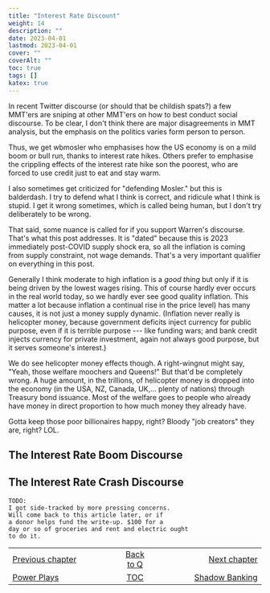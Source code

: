 ```yaml
---
title: "Interest Rate Discount"
weight: 14
description: ""
date: 2023-04-01
lastmod: 2023-04-01
cover: ""
coverAlt: ""
toc: true
tags: []
katex: true
---
```


In recent Twitter discourse (or should that be childish spats?) a few 
MMT'ers are sniping at other MMT'ers on how to best conduct social 
discourse. To be clear, I don't think there are major disagreements in 
MMT analysis, but the emphasis on the politics varies form person to person.

Thus, we get wbmosler who emphasises how the US economy is on a mild boom or 
bull run, thanks to interest rate hikes. Others prefer to emphasise the 
crippling effects of the interest rate hike son the poorest, who are forced to 
use credit just to eat and stay warm. 

I also sometimes get criticized for "defending Mosler." but this is balderdash. 
I try to defend what I think is correct, and ridicule what I think is stupid. 
I get it wrong sometimes, which is called being human, but I don't try 
deliberately to be wrong.

That said, some nuance is called for if you support Warren's discourse. That's 
what this post addresses. It is "dated" because this is 2023 immediately 
post-COVID supply shock era, so all the inflation is coming from supply 
constraint, not wage demands. That's a very important qualifier on everything 
in this post.

Generally I think moderate to high inflation is a *good thing* but only if it is 
being driven by the lowest wages rising.  This of course hardly ever occurs in the 
real world today, so we hardly ever see good quality inflation.  This matter a lot 
because inflation a continual rise in the price level) has many causes, it is not 
just a money supply dynamic. (Inflation never really is helicopter money, because 
government deficits inject currency for public purpose, even if it is terrible 
purpose --- like funding wars; and bank credit injects currency for private 
investment, again not always good purpose, but it serves someone's interest.)

We do see helicopter money effects though. A right-wingnut might say, "Yeah, those 
welfare moochers and Queens!" But that'd be completely wrong. A huge amount, in the 
trillions, of helicopter money is dropped into the economy (in the USA, NZ, Canada, 
UK,... plenty of nations) through Treasury bond issuance. Most of the welfare goes 
to people who already have money in direct proportion to how much money they already 
have.

Gotta keep those poor billionaires happy, right? 
Bloody "job creators" they are, right? LOL.


## The Interest Rate Boom Discourse




## The Interest Rate Crash Discourse


```
TODO:
I got side-tracked by more pressing concerns.
Will come back to this article later, or if 
a donor helps fund the write-up. $100 for a 
day or so of groceries and rent and electric ought 
to do it.
```

<table style="border-collapse: collapse; border=0;">
    <colgroup>
       <col span="1" style="width: 35%;">
       <col span="1" style="width: 10%;">
       <col span="1" style="width: 35%;">
    </colgroup>
<tr style="border: 1px solid color:#0f0f0f;">
<td style="border: 1px solid color:#0f0f0f;">
<a href="../021_powerplays">Previous chapter</a></td>
<td style="border: 1px solid color:#0f0f0f; text-align:center;">
<a href="../">Back to Q</a></td>
<td style="border: 1px solid color:#0f0f0f; text-align:right;">
<a href="../023_shadow_banking">Next chapter</a></td>
</tr>
<tr style="border: 1px solid color:#0f0f0f;">
<td style="border: 1px solid color:#0f0f0f;">
<a href="../021_powerplays">Power Plays</a></td>
<td style="border: 1px solid color:#0f0f0f; text-align:center;">
<a href="../">TOC</a></td>
<td style="border: 1px solid color:#0f0f0f; text-align:right;">
<a href="../023_shadow_banking">Shadow Banking</a></td>
</tr>
</table>
